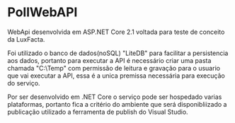 # PollWebAPI

WebApi desenvolvida em ASP.NET Core 2.1 voltada para teste de conceito da LuxFacta.

Foi utilizado o banco de dados(noSQL) "LiteDB" para facilitar a persistencia aos dados, portanto para executar a API é necessário criar uma pasta chamada "C:\Temp" com permissão de leitura e gravação para o usuario que vai executar a API, essa é a unica premissa necessária para execução do serviço.

Por ser desenvolvido em .NET Core o serviço pode ser hospedado varias plataformas, portanto fica a critério do ambiente que será disponibliizado a publicação utilizado a ferramenta de publish do Visual Studio.
